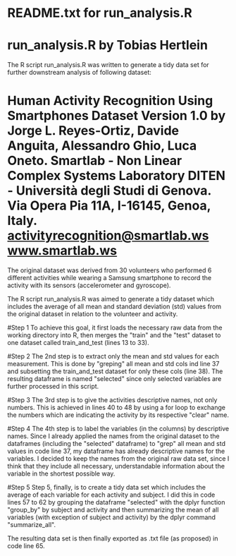 README.txt for run_analysis.R
===============================================================================
run_analysis.R
by Tobias Hertlein
===============================================================================
The R script run_analysis.R was written to generate a tidy data set for further
downstream analysis of following dataset:

Human Activity Recognition Using Smartphones Dataset
Version 1.0
by
Jorge L. Reyes-Ortiz, Davide Anguita, Alessandro Ghio, Luca Oneto.
Smartlab - Non Linear Complex Systems Laboratory
DITEN - Università degli Studi di Genova.
Via Opera Pia 11A, I-16145, Genoa, Italy.
activityrecognition@smartlab.ws
www.smartlab.ws
===============================================================================
The original dataset was derived from 30 volunteers who performed 6 different
activities while wearing a Samsung smartphone to record the activity with its
sensors (accelerometer and gyroscope).

The R script run_analysis.R was aimed to generate a tidy dataset which includes
the average of all mean and standard deviation (std) values from the original 
dataset in relation to the volunteer and activity.

#Step 1
To achieve this goal, it first loads the necessary raw data from the working
directory into R, then merges the "train" and the "test" dataset to one dataset
called train_and_test (lines 13 to 33).

#Step 2
The 2nd step is to extract only the mean and std values for each measurement. 
This is done by "greping" all mean and std cols ind line 37 and subsetting the
train_and_test dataset for only these cols (line 38). The resulting dataframe 
is named "selected" since only selected variables are further processed in this 
script.

#Step 3
The 3rd step is to give the activities descriptive names, not only numbers. 
This is achieved in lines 40 to 48 by using a for loop to exchange the numbers
which are indicating the activity by its respective "clear" name.

#Step 4
The 4th step is to label the variables (in the columns) by descriptive names. 
Since I already applied the names from the original dataset to the dataframes
(including the "selected" dataframe) to "grep" all mean and std values in code
line 37, my dataframe has already descriptive names for the variables. I 
decided to keep the names from the original raw data set, since I think that 
they include all necessary, understandable information about the variable in
the shortest possible way.

#Step 5
Step 5, finally, is to create a tidy data set which includes the average of
each variable for each activity and subject. I did this in code lines 57 to 62
by grouping the dataframe "selected" with the dplyr function "group_by" by 
subject and activity and then summarizing the mean of all variables (with 
exception of subject and activity) by the dplyr command "summarize_all".

The resulting data set is then finally exported as .txt file (as proposed) in
code line 65.
